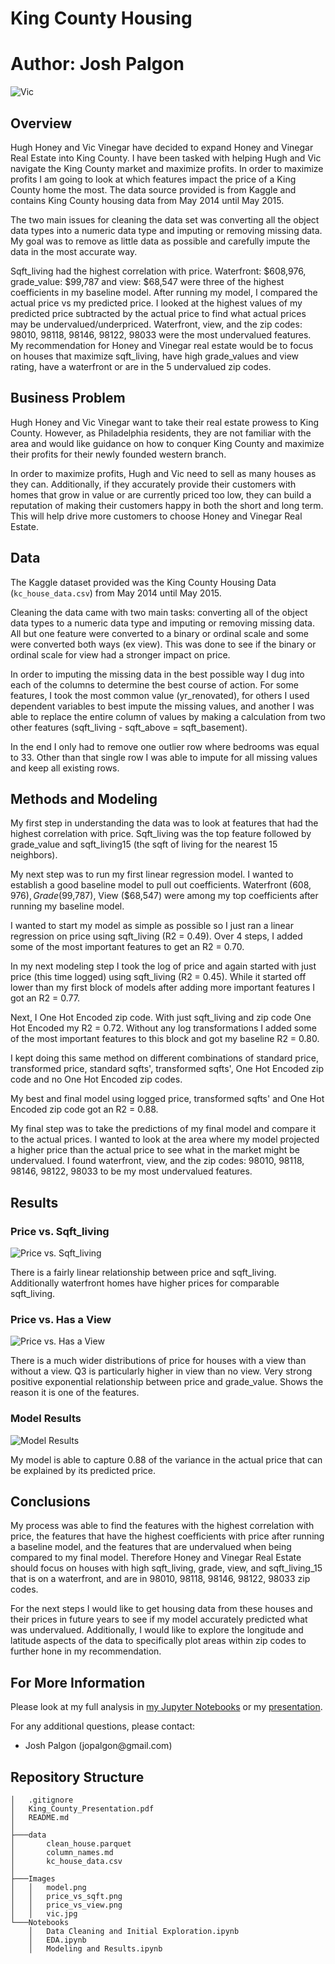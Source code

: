 # King County Housing

# **Author**: Josh Palgon

![Vic](./Images/vic.jpg)

## Overview

Hugh Honey and Vic Vinegar have decided to expand Honey and Vinegar Real Estate into King County. I have been tasked with helping Hugh and Vic navigate the King County market and maximize profits. In order to maximize profits I am going to look at which features impact the price of a King County home the most. The data source provided is from Kaggle and contains King County housing data from May 2014 until May 2015.

The two main issues for cleaning the data set was converting all the object data types into a numeric data type and imputing or removing missing data. My goal was to remove as little data as possible and carefully impute the data in the most accurate way.

Sqft_living had the highest correlation with price. Waterfront: $608,976, grade_value: $99,787 and view: $68,547 were three of the highest coefficients in my baseline model. After running my model, I compared the actual price vs my predicted price. I looked at the highest values of my predicted price subtracted by the actual price to find what actual prices may be undervalued/underpriced. Waterfront, view, and the zip codes: 98010, 98118, 98146, 98122, 98033 were the most undervalued features. My recommendation for Honey and Vinegar real estate would be to focus on houses that maximize sqft_living, have high grade_values and view rating, have a waterfront or are in the 5 undervalued zip codes.

## Business Problem

Hugh Honey and Vic Vinegar want to take their real estate prowess to King County. However, as Philadelphia residents, they are not familiar with the area and would like guidance on how to conquer King County and maximize their profits for their newly founded western branch.

In order to maximize profits, Hugh and Vic need to sell as many houses as they can. Additionally, if they accurately provide their customers with homes that grow in value or are currently priced too low, they can build a reputation of making their customers happy in both the short and long term. This will help drive more customers to choose Honey and Vinegar Real Estate.

## Data

The Kaggle dataset provided was the King County Housing Data (`kc_house_data.csv`) from May 2014 until May 2015.

Cleaning the data came with two main tasks: converting all of the object data types to a numeric data type and imputing or removing missing data. All but one feature were converted to a binary or ordinal scale and some were converted both ways (ex view). This was done to see if the binary or ordinal scale for view had a stronger impact on price.

In order to imputing the missing data in the best possible way I dug into each of the columns to determine the best course of action. For some features, I took the most common value (yr_renovated), for others I used dependent variables to best impute the missing values, and another I was able to replace the entire column of values by making a calculation from two other features (sqft_living - sqft_above = sqft_basement).

In the end I only had to remove one outlier row where bedrooms was equal to 33. Other than that single row I was able to impute for all missing values and keep all existing rows.

## Methods and Modeling

My first step in understanding the data was to look at features that had the highest correlation with price. Sqft_living was the top feature followed by grade_value and sqft_living15 (the sqft of living for the nearest 15 neighbors). 

My next step was to run my first linear regression model. I wanted to establish a good baseline model to pull out coefficients. Waterfront ($608,976), Grade ($99,787), View ($68,547) were among my top coefficients after running my baseline model.

I wanted to start my model as simple as possible so I just ran a linear regression on price using sqft_living (R2 = 0.49). Over 4 steps, I added some of the most important features to get an R2 = 0.70.

In my next modeling step I took the log of price and again started with just price (this time logged) using sqft_living (R2 = 0.45). While it started off lower than my first block of models after adding more important features I got an R2 = 0.77.

Next, I One Hot Encoded zip code. With just sqft_living and zip code One Hot Encoded my R2 = 0.72. Without any log transformations I added some of the most important features to this block and got my baseline R2 = 0.80.

I kept doing this same method on different combinations of standard price, transformed price, standard sqfts', transformed sqfts', One Hot Encoded zip code and no One Hot Encoded zip codes.

My best and final model using logged price, transformed sqfts' and One Hot Encoded zip code got an R2 = 0.88.

My final step was to take the predictions of my final model and compare it to the actual prices. I wanted to look at the area where my model projected a higher price than the actual price to see what in the market might be undervalued. I found waterfront, view, and the zip codes: 98010, 98118, 98146, 98122, 98033 to be my most undervalued features. 

## Results

### Price vs. Sqft_living
![Price vs. Sqft_living](./Images/price_vs_sqft.png)

There is a fairly linear relationship between price and sqft_living. Additionally waterfront homes have higher prices for comparable sqft_living.

### Price vs. Has a View
![Price vs. Has a View](./Images/price_vs_view.png)

There is a much wider distributions of price for houses with a view than without a view. Q3 is particularly higher in view than no view. Very strong positive exponential relationship between price and grade_value. Shows the reason it is one of the features. 

### Model Results
![Model Results](./Images/model.png)

My model is able to capture 0.88 of the variance in the actual price that can be explained by its predicted price.

## Conclusions

My process was able to find the features with the highest correlation with price, the features that have the highest coefficients with price after running a baseline model, and the features that are undervalued when being compared to my final model. Therefore Honey and Vinegar Real Estate should focus on houses with high sqft_living, grade, view, and sqft_living_15 that is on a waterfront, and are in 98010, 98118, 98146, 98122, 98033 zip codes. 

For the next steps I would like to get housing data from these houses and their prices in future years to see if my model accurately predicted what was undervalued. Additionally, I would like to explore the longitude and latitude aspects of the data to specifically plot areas within zip codes to further hone in my recommendation.

## For More Information

Please look at my full analysis in [my Jupyter Notebooks](./Notebooks) or my [presentation](./King_County_Presentation.pdf).

For any additional questions, please contact:

<ul>
    <li>Josh Palgon (jopalgon@gmail.com)</li>
</ul>

## Repository Structure
```
│   .gitignore
│   King_County_Presentation.pdf
│   README.md
│
├───data
│       clean_house.parquet
│       column_names.md
│       kc_house_data.csv
│
├───Images
│   │   model.png
│   │   price_vs_sqft.png
│   │   price_vs_view.png
│   │   vic.jpg
└───Notebooks
    │   Data Cleaning and Initial Exploration.ipynb
    │   EDA.ipynb
    │   Modeling and Results.ipynb
```

